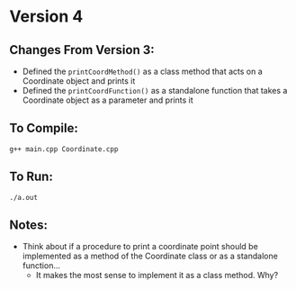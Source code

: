 # Version 4
## Changes From Version 3:
- Defined the `printCoordMethod()` as a class method that acts on a Coordinate object and prints it
- Defined the `printCoordFunction()` as a standalone function that takes a Coordinate object as a parameter and prints it

## To Compile:
`g++ main.cpp Coordinate.cpp`

## To Run:
`./a.out`

## Notes:
- Think about if a procedure to print a coordinate point should be implemented as a method of the Coordinate class or as a standalone function...
  - It makes the most sense to implement it as a class method. Why?
